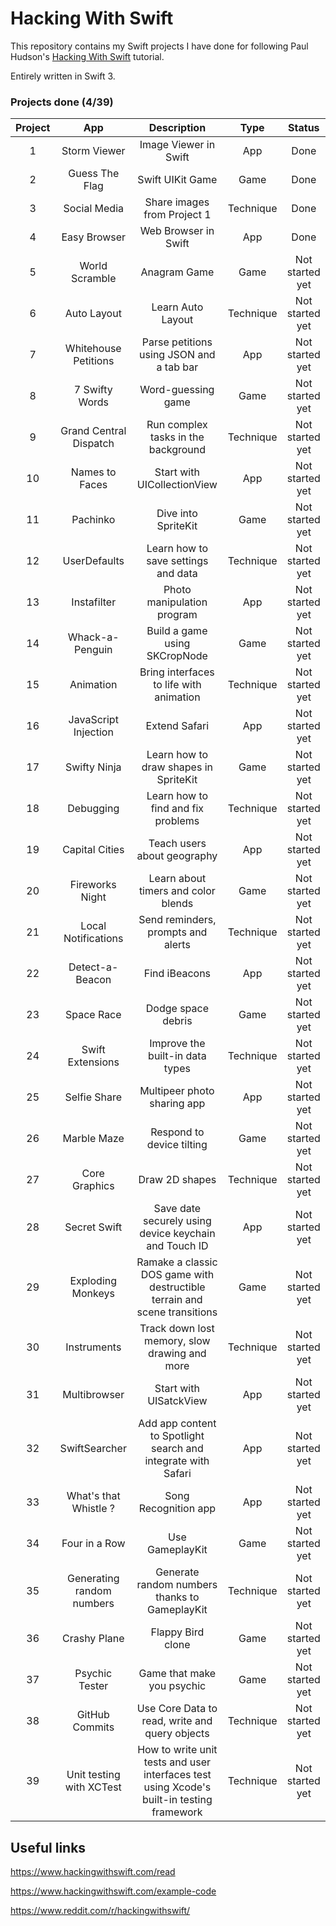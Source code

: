 # Hacking With Swift

This repository contains my Swift projects I have done for following Paul Hudson's [Hacking With Swift](https://www.hackingwithswift.com) tutorial.

Entirely written in Swift 3.

### Projects done (4/39)

| Project |            App            |               Description                |   Type    |     Status      |
| :-----: | :-----------------------: | :--------------------------------------: | :-------: | :-------------: |
|    1    |       Storm Viewer        |          Image Viewer in Swift           |    App    |      Done       |
|    2    |      Guess The Flag       |             Swift UIKit Game             |   Game    |      Done       |
|    3    |       Social Media        |       Share images from Project 1        | Technique |      Done       |
|    4    |       Easy Browser        |           Web Browser in Swift           |    App    |      Done       |
|    5    |      World Scramble       |               Anagram Game               |   Game    | Not started yet |
|    6    |        Auto Layout        |            Learn Auto Layout             | Technique | Not started yet |
|    7    |   Whitehouse Petitions    | Parse petitions using JSON and a tab bar |    App    | Not started yet |
|    8    |      7 Swifty Words       |            Word-guessing game            |   Game    | Not started yet |
|    9    |  Grand Central Dispatch   |   Run complex tasks in the background    | Technique | Not started yet |
|   10    |      Names to Faces       |       Start with UICollectionView        |    App    | Not started yet |
|   11    |         Pachinko          |           Dive into SpriteKit            |   Game    | Not started yet |
|   12    |       UserDefaults        |   Learn how to save settings and data    | Technique | Not started yet |
|   13    |        Instafilter        |        Photo manipulation program        |    App    | Not started yet |
|   14    |      Whack-a-Penguin      |      Build a game using SKCropNode       |   Game    | Not started yet |
|   15    |         Animation         | Bring interfaces to life with animation  | Technique | Not started yet |
|   16    |   JavaScript Injection    |              Extend Safari               |    App    | Not started yet |
|   17    |       Swifty Ninja        |  Learn how to draw shapes in SpriteKit   |   Game    | Not started yet |
|   18    |         Debugging         |    Learn how to find and fix problems    | Technique | Not started yet |
|   19    |      Capital Cities       |       Teach users about geography        |    App    | Not started yet |
|   20    |      Fireworks Night      |   Learn about timers and color blends    |   Game    | Not started yet |
|   21    |    Local Notifications    |    Send reminders, prompts and alerts    | Technique | Not started yet |
|   22    |      Detect-a-Beacon      |              Find iBeacons               |    App    | Not started yet |
|   23    |        Space Race         |            Dodge space debris            |   Game    | Not started yet |
|   24    |     Swift Extensions      |     Improve the built-in data types      | Technique | Not started yet |
|   25    |       Selfie Share        |       Multipeer photo sharing app        |    App    | Not started yet |
|   26    |        Marble Maze        |        Respond to device tilting         |   Game    | Not started yet |
|   27    |       Core Graphics       |              Draw 2D shapes              | Technique | Not started yet |
|   28    |       Secret Swift        | Save date securely using device keychain and Touch ID |    App    | Not started yet |
|   29    |     Exploding Monkeys     | Ramake a classic DOS game with destructible terrain and scene transitions |   Game    | Not started yet |
|   30    |        Instruments        | Track down lost memory, slow drawing and more | Technique | Not started yet |
|   31    |       Multibrowser        |          Start with UISatckView          |    App    | Not started yet |
|   32    |       SwiftSearcher       | Add app content to Spotlight search and integrate with Safari |    App    | Not started yet |
|   33    |   What's that Whistle ?   |           Song Recognition app           |    App    | Not started yet |
|   34    |       Four in a Row       |             Use GameplayKit              |   Game    | Not started yet |
|   35    | Generating random numbers | Generate random numbers thanks to GameplayKit | Technique | Not started yet |
|   36    |       Crashy Plane        |            Flappy Bird clone             |   Game    | Not started yet |
|   37    |      Psychic Tester       |        Game that make you psychic        |   Game    | Not started yet |
|   38    |      GitHub Commits       | Use Core Data to read, write and query objects | Technique | Not started yet |
|   39    | Unit testing with XCTest  | How to write unit tests and user interfaces test using Xcode's built-in testing framework | Technique | Not started yet |

## Useful links

https://www.hackingwithswift.com/read

https://www.hackingwithswift.com/example-code

https://www.reddit.com/r/hackingwithswift/

